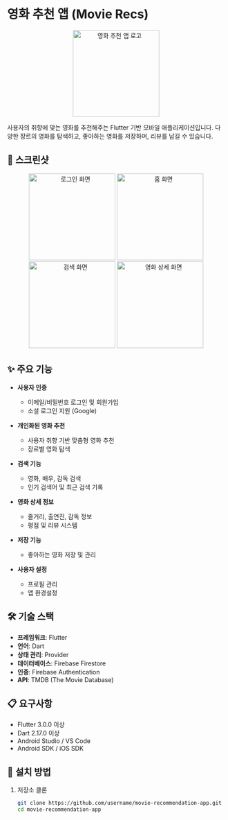 # 영화 추천 앱 (Movie Recs)

<p align="center">
  <img src="assets/app_logo.png" alt="영화 추천 앱 로고" width="200"/>
</p>

사용자의 취향에 맞는 영화를 추천해주는 Flutter 기반 모바일 애플리케이션입니다. 다양한 장르의 영화를 탐색하고, 좋아하는 영화를 저장하며, 리뷰를 남길 수 있습니다.

## 📱 스크린샷

<p align="center">
  <img src="screenshots/login_screen.png" alt="로그인 화면" width="200"/>
  <img src="screenshots/home_screen.png" alt="홈 화면" width="200"/>
  <img src="screenshots/search_screen.png" alt="검색 화면" width="200"/>
  <img src="screenshots/movie_detail.png" alt="영화 상세 화면" width="200"/>
</p>

## ✨ 주요 기능

- **사용자 인증**
  - 이메일/비밀번호 로그인 및 회원가입
  - 소셜 로그인 지원 (Google)
  
- **개인화된 영화 추천**
  - 사용자 취향 기반 맞춤형 영화 추천
  - 장르별 영화 탐색
  
- **검색 기능**
  - 영화, 배우, 감독 검색
  - 인기 검색어 및 최근 검색 기록
  
- **영화 상세 정보**
  - 줄거리, 출연진, 감독 정보
  - 평점 및 리뷰 시스템
  
- **저장 기능**
  - 좋아하는 영화 저장 및 관리
  
- **사용자 설정**
  - 프로필 관리
  - 앱 환경설정

## 🛠️ 기술 스택

- **프레임워크**: Flutter
- **언어**: Dart
- **상태 관리**: Provider
- **데이터베이스**: Firebase Firestore
- **인증**: Firebase Authentication
- **API**: TMDB (The Movie Database)

## 📋 요구사항

- Flutter 3.0.0 이상
- Dart 2.17.0 이상
- Android Studio / VS Code
- Android SDK / iOS SDK

## 🚀 설치 방법

1. 저장소 클론
   ```bash
   git clone https://github.com/username/movie-recommendation-app.git
   cd movie-recommendation-app
